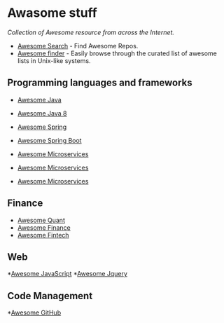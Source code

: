 # Awasome stuff

*Collection of Awesome resource from across the Internet.*

* [Awesome Search](https://awesomelists.top/) - Find Awesome Repos.
* [Awesome finder](https://www.ostechnix.com/easily-find-awesome-projects-resources-hosted-github) - Easily browse through the curated list of awesome lists in Unix-like systems.

## Programming languages and frameworks
* [Awesome Java](https://github.com/akullpp/awesome-java)
* [Awesome Java 8](https://github.com/tedyoung/awesome-java8)

* [Awesome Spring ](https://github.com/JStumpp/awesome-spring)
* [Awesome Spring Boot](https://github.com/stunstunstun/awesome-spring-boot)

* [Awesome Microservices](https://github.com/mfornos/awesome-microservices)
* [Awesome Microservices](https://github.com/wanghaisheng/awesome-microservice)
* [Awesome Microservices](https://github.com/olalonde/awesome-microservice-archs)

## Finance
- [Awesome Quant](https://github.com/wilsonfreitas/awesome-quant)
- [Awesome Finance](https://github.com/quantmind/awesome-open-finance)
- [Awesome Fintech](https://github.com/7kfpun/awesome-fintech)

## Web
*[Awesome JavaScript](https://github.com/sorrycc/awesome-javascript)
*[Awesome Jquery](https://github.com/petk/awesome-jquery)

## Code Management
*[Awesome GitHub](https://github.com/fffaraz/awesome-github)

